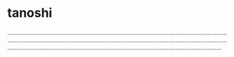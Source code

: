 # tanoshi

.................................................................................................................................................................................................................................................................................................................................................................................